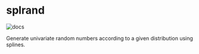 # splrand


![docs](https://readthedocs.org/projects/brinus-chiaratomaiuolo-splrand/badge/?version=latest)


Generate univariate random numbers according to a given distribution using splines.
